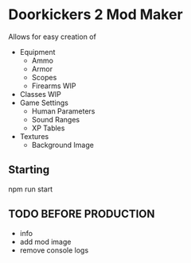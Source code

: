 # Doorkickers 2 Mod Maker

Allows for easy creation of

- Equipment
  - Ammo
  - Armor
  - Scopes
  - Firearms WIP
- Classes WIP
- Game Settings
  - Human Parameters
  - Sound Ranges
  - XP Tables
- Textures
  - Background Image

## Starting

npm run start

## TODO BEFORE PRODUCTION

- info
- add mod image
- remove console logs
